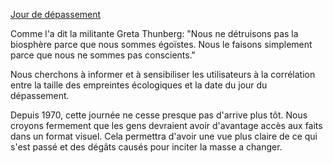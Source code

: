 [Jour de dépassement](https://nalmt.github.io/overshootday/)

Comme l'a dit la militante Greta Thunberg: "Nous ne détruisons pas la biosphère parce que nous sommes égoïstes. Nous le faisons simplement parce que nous ne sommes pas conscients."
 

Nous cherchons à informer et à sensibiliser les utilisateurs à la corrélation entre la taille des empreintes écologiques et la date du jour du dépassement.

Depuis 1970, cette journée ne cesse presque pas d'arrive plus tôt. Nous croyons fermement que les gens devraient avoir d'avantage accès aux faits dans un format visuel. Cela permettra d'avoir une vue plus claire de ce qui s'est passé et des dégâts causés pour inciter la masse a changer.
